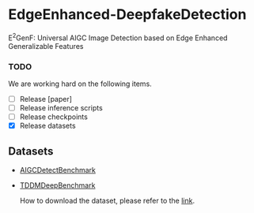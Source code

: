 # EdgeEnhanced-DeepfakeDetection
E<sup>2</sup>GenF: Universal AIGC Image Detection based on Edge Enhanced Generalizable Features
### TODO
We are working hard on the following items.
- [ ] Release [paper]
- [ ] Release inference scripts
- [ ] Release checkpoints 
- [x] Release datasets
## Datasets
- [AIGCDetectBenchmark](https://huggingface.co/datasets/jzousz/AIGCDetect_testset/tree/main)
- [TDDMDeepBenchmark](https://huggingface.co/datasets/jzousz/diffusion_model_deepfakes_lsun_bedroom)
  
  How to download the dataset, please refer to the [link](https://huggingface.co/docs/huggingface_hub/main/en/guides/download).
